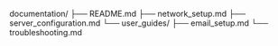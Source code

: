 documentation/
├── README.md
├── network_setup.md
├── server_configuration.md
└── user_guides/
    ├── email_setup.md
    └── troubleshooting.md
